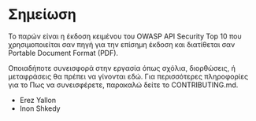 # Σημείωση

Το παρών είναι η έκδοση κειμένου του OWASP API Security Top 10 που χρησιμοποιείται σαν πηγή 
για την επίσημη έκδοση και διατίθεται σαν Portable Document Format (PDF).

Οποιαδήποτε συνεισφορά στην εργασία όπως σχόλια, διορθώσεις, ή μεταφράσεις 
θα πρέπει να γίνονται εδώ. Για περισσότερες πληροφορίες για το Πως να συνεισφέρετε, 
παρακαλώ δείτε το CONTRIBUTING.md.

* Erez Yallon
* Inon Shkedy

[1]: ../../CONTRIBUTING.md
